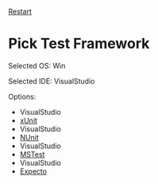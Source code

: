 [Restart](/docs/pickos.md)

# Pick Test Framework

Selected OS: Win

Selected IDE: VisualStudio

Options:
 * VisualStudio
 * [xUnit](result_Win_VisualStudio_xUnit.md)
 * VisualStudio
 * [NUnit](result_Win_VisualStudio_NUnit.md)
 * VisualStudio
 * [MSTest](result_Win_VisualStudio_MSTest.md)
 * VisualStudio
 * [Expecto](result_Win_VisualStudio_Expecto.md)
